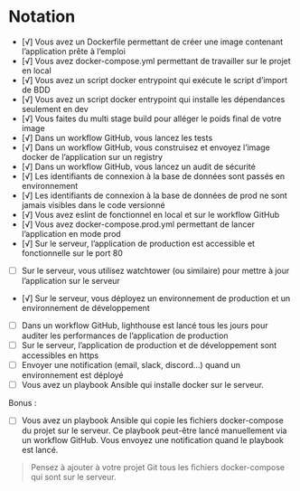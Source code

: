# Notation

- [√] Vous avez un Dockerfile permettant de créer une image contenant l’application prête à l’emploi
- [√] Vous avez docker-compose.yml permettant de travailler sur le projet en local
- [√] Vous avez un script docker entrypoint qui exécute le script d’import de BDD
- [√] Vous avez un script docker entrypoint qui installe les dépendances seulement en dev
- [√] Vous faites du multi stage build pour alléger le poids final de votre image
- [√] Dans un workflow GitHub, vous lancez les tests
- [√] Dans un workflow GitHub, vous construisez et envoyez l’image docker de l’application sur un registry
- [√] Dans un workflow GitHub, vous lancez un audit de sécurité
- [√] Les identifiants de connexion à la base de données sont passés en environnement
- [√] Les identifiants de connexion à la base de données de prod ne sont jamais visibles dans le code versionné
- [√] Vous avez eslint de fonctionnel en local et sur le workflow GitHub
- [√] Vous avez docker-compose.prod.yml permettant de lancer l’application en mode prod
- [√] Sur le serveur, l’application de production est accessible et fonctionnelle sur le port 80
- [ ] Sur le serveur, vous utilisez watchtower (ou similaire) pour mettre à jour l’application sur le serveur
- [√] Sur le serveur, vous déployez un environnement de production et un environnement de développement
- [ ] Dans un workflow GitHub, lighthouse est lancé tous les jours pour auditer les performances de l’application de production
- [ ] Sur le serveur, l’application de production et de développement sont accessibles en https
- [ ] Envoyer une notification (email, slack, discord...) quand un environnement est déployé
- [ ] Vous avez un playbook Ansible qui installe docker sur le serveur.

Bonus :
- [ ] Vous avez un playbook Ansible qui copie les fichiers docker-compose du projet sur le serveur. 
  Ce playbook peut-être lancé manuellement via un workflow GitHub. 
  Vous envoyez une notification quand le playbook est lancé.

> Pensez à ajouter à votre projet Git tous les fichiers docker-compose qui sont sur le serveur.
